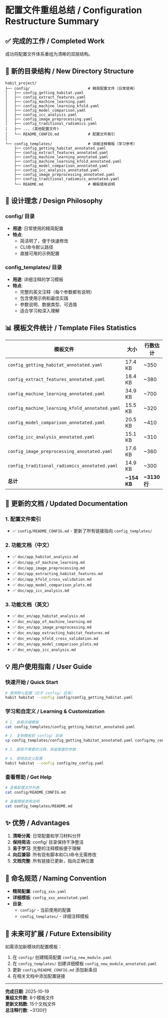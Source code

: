 # 配置文件重组总结 / Configuration Restructure Summary

## ✅ 完成的工作 / Completed Work

成功将配置文件体系重组为清晰的双层结构。

## 📁 新的目录结构 / New Directory Structure

```
habit_project/
├── config/                          # 精简配置文件（日常使用）
│   ├── config_getting_habitat.yaml
│   ├── config_extract_features.yaml
│   ├── config_machine_learning.yaml
│   ├── config_machine_learning_kfold.yaml
│   ├── config_model_comparison.yaml
│   ├── config_icc_analysis.yaml
│   ├── config_image_preprocessing.yaml
│   ├── config_traditional_radiomics.yaml
│   ├── ... (其他配置文件)
│   └── README_CONFIG.md             # 配置文件索引
│
└── config_templates/                # 详细注释模板（学习参考）
    ├── config_getting_habitat_annotated.yaml
    ├── config_extract_features_annotated.yaml
    ├── config_machine_learning_annotated.yaml
    ├── config_machine_learning_kfold_annotated.yaml
    ├── config_model_comparison_annotated.yaml
    ├── config_icc_analysis_annotated.yaml
    ├── config_image_preprocessing_annotated.yaml
    ├── config_traditional_radiomics_annotated.yaml
    └── README.md                    # 模板使用说明
```

## 🎯 设计理念 / Design Philosophy

### config/ 目录
- **用途**: 日常使用的精简配置
- **特点**: 
  - 简洁明了，便于快速修改
  - CLI命令默认路径
  - 直接可用的示例配置

### config_templates/ 目录
- **用途**: 详细注释的学习模板
- **特点**:
  - 完整的英文注释（每个参数都有说明）
  - 包含使用示例和最佳实践
  - 参数说明、数据类型、可选值
  - 适合学习和深入理解

## 📊 模板文件统计 / Template Files Statistics

| 模板文件 | 大小 | 行数估计 |
|---------|------|---------|
| `config_getting_habitat_annotated.yaml` | 17.4 KB | ~350 |
| `config_extract_features_annotated.yaml` | 18.4 KB | ~380 |
| `config_machine_learning_annotated.yaml` | 34.9 KB | ~700 |
| `config_machine_learning_kfold_annotated.yaml` | 15.5 KB | ~320 |
| `config_model_comparison_annotated.yaml` | 20.5 KB | ~410 |
| `config_icc_analysis_annotated.yaml` | 15.1 KB | ~310 |
| `config_image_preprocessing_annotated.yaml` | 17.6 KB | ~360 |
| `config_traditional_radiomics_annotated.yaml` | 14.9 KB | ~300 |
| **总计** | **~154 KB** | **~3130 行** |

## 🔄 更新的文档 / Updated Documentation

### 1. 配置文件索引
- ✅ `config/README_CONFIG.md` - 更新了所有链接指向 `config_templates/`

### 2. 功能文档（中文）
- ✅ `doc/app_habitat_analysis.md`
- ✅ `doc/app_of_machine_learning.md`
- ✅ `doc/app_image_preprocessing.md`
- ✅ `doc/app_extracting_habitat_features.md`
- ✅ `doc/app_kfold_cross_validation.md`
- ✅ `doc/app_model_comparison_plots.md`
- ✅ `doc/app_icc_analysis.md`

### 3. 功能文档（英文）
- ✅ `doc_en/app_habitat_analysis.md`
- ✅ `doc_en/app_of_machine_learning.md`
- ✅ `doc_en/app_image_preprocessing.md`
- ✅ `doc_en/app_extracting_habitat_features.md`
- ✅ `doc_en/app_kfold_cross_validation.md`
- ✅ `doc_en/app_model_comparison_plots.md`
- ✅ `doc_en/app_icc_analysis.md`

## 💡 用户使用指南 / User Guide

### 快速开始 / Quick Start
```bash
# 使用默认配置（位于 config/ 目录）
habit habitat --config config/config_getting_habitat.yaml
```

### 学习和自定义 / Learning & Customization
```bash
# 1. 查看详细模板
cat config_templates/config_getting_habitat_annotated.yaml

# 2. 复制模板到 config/ 目录
cp config_templates/config_getting_habitat_annotated.yaml config/my_config.yaml

# 3. 删除不需要的注释，保留需要的参数

# 4. 使用自定义配置
habit habitat --config config/my_config.yaml
```

### 查看帮助 / Get Help
```bash
# 查看配置文件列表
cat config/README_CONFIG.md

# 查看模板使用说明
cat config_templates/README.md
```

## ✨ 优势 / Advantages

1. **清晰分离**: 日常配置和学习材料分开
2. **保持简洁**: config/ 目录保持干净整洁
3. **易于学习**: 完整的注释模板便于理解
4. **向后兼容**: 所有现有脚本和CLI命令无需修改
5. **文档完整**: 所有链接已更新，指向正确位置

## 📝 命名规范 / Naming Convention

- **精简配置**: `config_xxx.yaml`
- **详细模板**: `config_xxx_annotated.yaml`
- **目录**: 
  - `config/` - 当前使用的配置
  - `config_templates/` - 详细注释模板

## 🔮 未来可扩展 / Future Extensibility

如需添加新模块的配置模板：

1. 在 `config/` 创建精简配置 `config_new_module.yaml`
2. 在 `config_templates/` 创建详细模板 `config_new_module_annotated.yaml`
3. 更新 `config/README_CONFIG.md` 添加新条目
4. 在相关文档中添加配置链接

---

**完成日期**: 2025-10-19  
**重组文件数**: 8个模板文件  
**更新文档数**: 15个文档文件  
**总注释行数**: ~3130行

